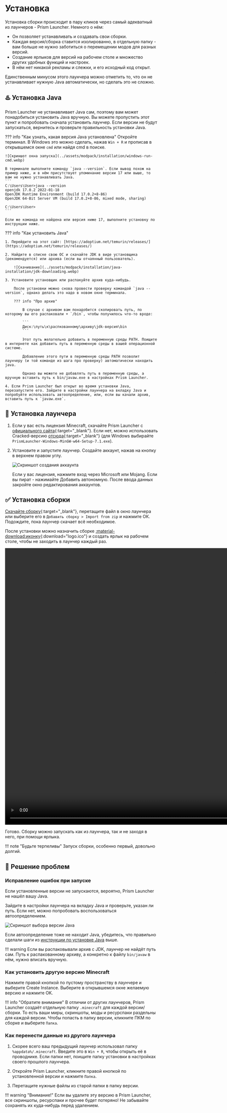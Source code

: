 # Установка

Установка сборки происходит в пару кликов через самый адекватный из лаунчеров - Prism Launcher. 
Немного о нём:

- Он позволяет устанавливать и создавать свои сборки.
- Каждая версия/сборка ставится изолированно, в отдельную папку - вам больше не нужно заботиться о перемещении модов для разных версий.
- Создание ярлыков для версий на рабочем столе и множество других удобных функций и настроек.
- В нём нет никакой рекламы и слежки, и его исходный код открыт.

Единственным минусом этого лаунчера можно отметить то, что он не устанавливает нужную Java автоматически, но сделать это не сложно.

## ♨️ Установка Java

Prism Launcher не устанавливает Java сам, поэтому вам может понадобиться установить Java вручную. Вы можете пропустить этот пункт и попробовать сначала установить лаунчер. Если версии не будут запускаться, вернитесь и проверьте правильность установки Java.

??? info "Как узнать, какая версия Java установлена"
    Откройте терминал. В Windows это можно сделать, нажав `Win + R` и прописав в открывшемся окне `cmd` или найдя cmd в поиске. 

    ![Скриншот окна запуска](../assets/modpack/installation/windows-run-cmd.webp)

    В терминале выполните команду `java --version`. Если вывод похож на пример ниже, и в нём присутствует упоминание версии 17 или выше, то вам не нужно устанавливать Java. 
    ```
    C:\Users\User>java --version
    openjdk 17.0.2 2022-01-18
    OpenJDK Runtime Environment (build 17.0.2+8-86)
    OpenJDK 64-Bit Server VM (build 17.0.2+8-86, mixed mode, sharing)

    C:\Users\User>
    ```
    
    Если же команда не найдена или версия ниже 17, выполните установку по инструкции ниже.

??? info "Как установить Java"

    1. Перейдите на этот сайт: [https://adoptium.net/temurin/releases/](https://adoptium.net/temurin/releases/)

    2. Найдите в списке свою ОС и скачайте JDK в виде установщика (рекомендуется) или архива (если вы отчаянный пользователь).
        
        ![Скачивание](../assets/modpack/installation/java-installation/jdk-downloading.webp)

    3. Установите установщик или распакуйте архив куда-нибудь. 

        После установки можно снова провести проверку командой `java --version`, однако делать это надо в новом окне терминала.
    
        ??? info "Про архив" 
        
            В случае с архивом вам понадобится скопировать путь, по которому вы его распаковали + `/bin`, чтобы получилось что-то вроде:
            
            ```
            Диск:\путь\к\распкованному\архиву\jdk-версия\bin
            ```

            Этот путь желательно добавить в переменную среды PATH. Поищите в интернете как добавить путь в переменную среды в вашей операционной системе.

            Добавление этого пути в переменную среды PATH позволит лаунчеру (и той команде из шага про проверку) автоматически находить java. 

            Однако вы можете не добавлять путь в переменную среды, а вручную вставить путь к bin/javaw.exe в настройках Prism Launcher.

    4. Если Prism Launcher был открыт во время установки Java, перезапустите его. Зайдите в настройки лаунчера на вкладку Java и попробуйте использовать автоопределение, или, если вы качали архив, вставить путь к `javaw.exe`.
            
	   


## 🚀 Установка лаунчера

1. Если у вас есть лицензия Minecraft, скачайте Prism Launcher с [официального сайта](https://prismlauncher.org/download/){:target="_blank"}. Если нет, можно использовать Cracked-версию [отсюда](https://github.com/Diegiwg/PrismLauncher-Cracked/releases){:target="_blank"} (для Windows выбирайте `PrismLauncher-Windows-MinGW-w64-Setup-7.1.exe`).

2. Установите и запустите лаунчер. Создайте аккаунт, нажав на кнопку в верхнем правом углу.

    ![Скриншот создания аккаунта](../assets/modpack/installation/create-account.webp)
   
    Если у вас лицензия, нажмите вход через Microsoft или Mojang. Если вы пират - нажимайте Добавить автономную. После ввода данных закройте окно редактирования аккаунтов.

## ✅ Установка сборки

[Скачайте сборку](index.md#latest){:target="_blank"}, перетащите файл в окно лаунчера или выберите его в `Добавить сборку > Import from zip` и нажмите ОК. Подождите, пока лаунчер скачает всё необходимое. 

После установки можно назначить сборке [:material-download:иконку](../assets/modpack/download/logo.ico){:download="logo.ico"} и создать ярлык на рабочем столе, чтобы не заходить в лаунчер каждый раз.
   
<video width="1384" height="912" controls><source src="/assets/modpack/installation/prism-installation-crop.mov" type="video/mp4"></video>

Готово. Сборку можно запускать как из лаунчера, так и не заходя в него, при помощи ярлыка.

!!! note "Будьте терпеливы"
    Запуск сборки, особенно первый, довольно долгий.

## 👺 Решение проблем

### Исправление ошибок при запуске

Если установленные версии не запускаются, вероятно, Prism Launcher не нашёл вашу Java.

Зайдите в настройки лаунчера на вкладку Java и проверьте, указан ли путь. Если нет, можно попробовать воспользоваться автоопределением.

![Скриншот выбора версии Java](../assets/modpack/installation/java-installation/java-tab.webp)

Если автоопределение тоже не находит Java, убедитесь, что правильно сделали шаги из [инструкции по установке Java](#java) выше.

!!! warning
    Если вы распаковывали архив с JDK, лаунчер не найдёт путь сам. Путь к распакованному архиву, а конкретно к файлу `bin/javaw` в нём, нужно вписать вручную.



### Как установить другую версию Minecraft

Нажмите правой кнопкой по пустому пространству в лаунчере и выберите Create Instance. Выберите в открывшемся окне желаемую версию и нажмите OK.

!!! info "Обратите внимание"
	В отличии от других лаунчеров, Prism Launcher создаёт отдельную папку `.minecraft` для каждой версии/сборки. То есть ваши миры, скриншоты, моды и ресурспаки раздельны для каждой версии. Чтобы попасть в папку версии, кликните ПКМ по сборке и выберите `Папка`.

### Как перенести данные из другого лаунчера

1. Скорее всего ваш предыдущий лаунчер использовал папку `%appdata%/.minecraft`. Введите это в `Win + R`, чтобы открыть её в проводнике. Если папки нет, поищите папку установки в настройках своего прошлого лаунчера.

2. Откройте Prism Launcher, кликните правой кнопкой по установленной версии и нажмите `Папка`.

3. Перетащите нужные файлы из старой папки в папку версии.

!!! warning "Внимание!"
    Если вы удалите эту версию в Prism Launcher, все скриншоты, ресурспаки и прочее будет потеряно! Не забывайте сохранять их куда-нибудь перед удалением.
